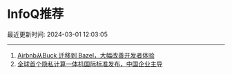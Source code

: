 # InfoQ推荐

最近更新时间: 2024-03-01 12:03:05

--- 
1. [Airbnb从Buck 迁移到 Bazel，大幅改善开发者体验](https://www.infoq.cn/article/DG7z4ahDSM5RNKmOeMpE) 
2. [全球首个隐私计算一体机国际标准发布，中国企业主导](https://www.infoq.cn/article/46hx13bHDkOD1vF7hxxf) 
